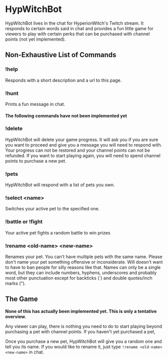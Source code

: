 # HypWitchBot

HypWitchBot lives in the chat for HyperionWitch's Twitch stream. It responds to certain words said in chat and provides a fun little game for viewers to play with certain perks that can be purchased with channel points (not yet implemented).

## Non-Exhaustive List of Commands

### !help
Responds with a short description and a url to this page.

### !hunt
Prints a fun message in chat.

#### **The following commands have not been implemented yet**

### !delete
HypWitchBot will delete your game progress. It will ask you if you are sure you want to proceed and give you a message you will need to respond with. Your progress can not be restored and your channel points can not be refunded. If you want to start playing again, you will need to spend channel points to purchase a new pet. 

### !pets
HypWitchBot will respond with a list of pets you own.

### !select \<name\>
Switches your active pet to the specified one.

### !battle or !fight
Your active pet fights a random battle to win prizes

### !rename \<old-name\> \<new-name\>
Renames your pet. You can't have multiple pets with the same name. Please don't name your pet something offensive or inconsiderate. Will doesn't want to have to ban people for silly reasons like that. Names can only be a single word, but they can include numbers, hyphens, underscores and probably most other punctuation except for backticks (`) and double quotes/inch marks (").

## The Game

**None of this has actually been implemented yet. This is only a tentative overview.**

Any viewer can play, there is nothing you need to do to start playing beyond purchasing a pet with channel points. If you haven't yet purchased a pet, 

Once you purchase a new pet, HypWitchBot will give you a random one and tell you its name. If you would like to rename it, just type `!rename <old-name> <new-name>` in chat.